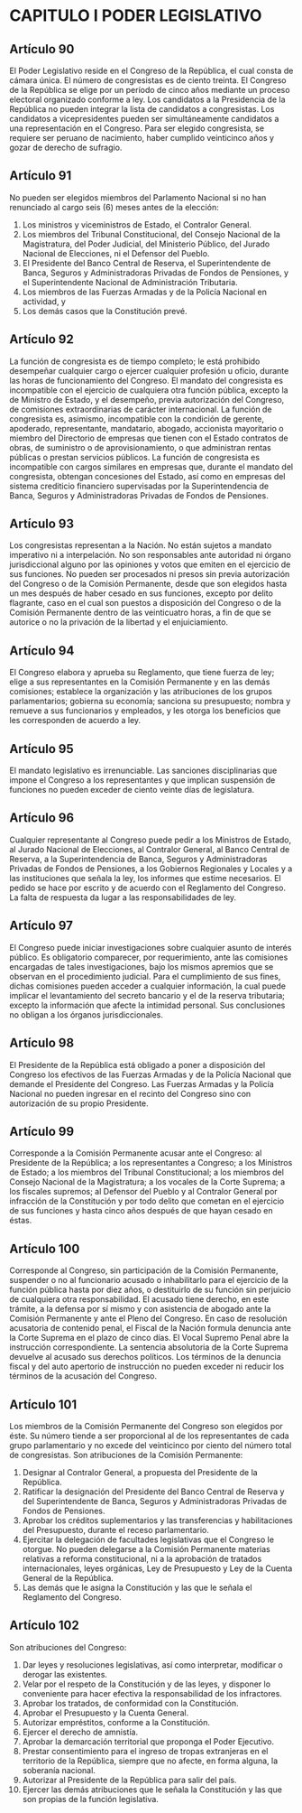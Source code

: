 # CAPITULO I PODER LEGISLATIVO
## Artículo 90
El Poder Legislativo reside en el Congreso de la República, el cual consta de cámara única. 
El número de congresistas es de ciento treinta. 
El Congreso de la República se elige por un período de cinco años mediante un proceso electoral organizado conforme a ley. 
Los candidatos a la Presidencia de la República no pueden integrar la lista de candidatos a congresistas. 
Los candidatos a vicepresidentes pueden ser simultáneamente candidatos a una representación en el Congreso. 
Para ser elegido congresista, se requiere ser peruano de nacimiento, haber cumplido veinticinco años y gozar de derecho de sufragio. 


## Artículo 91
No pueden ser elegidos miembros del Parlamento Nacional si no han renunciado al cargo seis (6) meses antes de la elección: 
1. Los ministros y viceministros de Estado, el Contralor General. 
2. Los miembros del Tribunal Constitucional, del Consejo Nacional de la Magistratura, del Poder Judicial, del Ministerio Público, del Jurado Nacional de Elecciones, ni el Defensor del Pueblo. 
3. El Presidente del Banco Central de Reserva, el Superintendente de Banca, Seguros y Administradoras Privadas de Fondos de Pensiones, y el Superintendente Nacional de Administración Tributaria. 
4. Los miembros de las Fuerzas Armadas y de la Policía Nacional en actividad, y 
5. Los demás casos que la Constitución prevé. 


## Artículo 92
La función de congresista es de tiempo completo; le está prohibido desempeñar cualquier cargo o ejercer cualquier profesión u oficio, durante las horas de funcionamiento del Congreso. 
El mandato del congresista es incompatible con el ejercicio de cualquiera otra función pública, excepto la de Ministro de Estado, y el desempeño, previa autorización del Congreso, de comisiones extraordinarias de carácter internacional. 
La función de congresista es, asimismo, incompatible con la condición de gerente, apoderado, representante, mandatario, abogado, accionista mayoritario o miembro del Directorio de empresas que tienen con el Estado contratos de obras, de suministro o de aprovisionamiento, o que administran rentas públicas o prestan servicios públicos. 
La función de congresista es incompatible con cargos similares en empresas que, durante el mandato del congresista, obtengan concesiones del Estado, así como en empresas del sistema crediticio financiero supervisadas por la Superintendencia de Banca, Seguros y Administradoras Privadas de Fondos de Pensiones. 


## Artículo 93
Los congresistas representan a la Nación. 
No están sujetos a mandato imperativo ni a interpelación. 
No son responsables ante autoridad ni órgano jurisdiccional alguno por las opiniones y votos que emiten en el ejercicio de sus funciones. 
No pueden ser procesados ni presos sin previa autorización del Congreso o de la Comisión Permanente, desde que son elegidos hasta un mes después de haber cesado en sus funciones, excepto por delito flagrante, caso en el cual son puestos a disposición del Congreso o de la Comisión Permanente dentro de las veinticuatro horas, a fin de que se autorice o no la privación de la libertad y el enjuiciamiento. 


## Artículo 94
El Congreso elabora y aprueba su Reglamento, que tiene fuerza de ley; elige a sus representantes en la Comisión Permanente y en las demás comisiones; establece la organización y las atribuciones de los grupos parlamentarios; gobierna su economía; sanciona su presupuesto; nombra y remueve a sus funcionarios y empleados, y les otorga los beneficios que les corresponden de acuerdo a ley. 


## Artículo 95
El mandato legislativo es irrenunciable. 
Las sanciones disciplinarias que impone el Congreso a los representantes y que implican suspensión de funciones no pueden exceder de ciento veinte días de legislatura. 


## Artículo 96
Cualquier representante al Congreso puede pedir a los Ministros de Estado, al Jurado Nacional de Elecciones, al Contralor General, al Banco Central de Reserva, a la Superintendencia de Banca, Seguros y Administradoras Privadas de Fondos de Pensiones, a los Gobiernos Regionales y Locales y a las instituciones que señala la ley, los informes que estime necesarios. 
El pedido se hace por escrito y de acuerdo con el Reglamento del Congreso. 
La falta de respuesta da lugar a las responsabilidades de ley. 


## Artículo 97
El Congreso puede iniciar investigaciones sobre cualquier asunto de interés público. 
Es obligatorio comparecer, por requerimiento, ante las comisiones encargadas de tales investigaciones, bajo los mismos apremios que se observan en el procedimiento judicial. 
Para el cumplimiento de sus fines, dichas comisiones pueden acceder a cualquier información, la cual puede implicar el levantamiento del secreto bancario y el de la reserva tributaria; excepto la información que afecte la intimidad personal. 
Sus conclusiones no obligan a los órganos jurisdiccionales. 


## Artículo 98
El Presidente de la República está obligado a poner a disposición del Congreso los efectivos de las Fuerzas Armadas y de la Policía Nacional que demande el Presidente del Congreso. 
Las Fuerzas Armadas y la Policía Nacional no pueden ingresar en el recinto del Congreso sino con autorización de su propio Presidente. 


## Artículo 99
Corresponde a la Comisión Permanente acusar ante el Congreso: al Presidente de la República; a los representantes a Congreso; a los Ministros de Estado; a los miembros del Tribunal Constitucional; a los miembros del Consejo Nacional de la Magistratura; a los vocales de la Corte Suprema; a los fiscales supremos; al Defensor del Pueblo y al Contralor General por infracción de la Constitución y por todo delito que cometan en el ejercicio de sus funciones y hasta cinco años después de que hayan cesado en éstas. 


## Artículo 100
Corresponde al Congreso, sin participación de la Comisión Permanente, suspender o no al funcionario acusado o inhabilitarlo para el ejercicio de la función pública hasta por diez años, o destituirlo de su función sin perjuicio de cualquiera otra responsabilidad. 
El acusado tiene derecho, en este trámite, a la defensa por sí mismo y con asistencia de abogado ante la Comisión Permanente y ante el Pleno del Congreso. 
En caso de resolución acusatoria de contenido penal, el Fiscal de la Nación formula denuncia ante la Corte Suprema en el plazo de cinco días. 
El Vocal Supremo Penal abre la instrucción correspondiente. 
La sentencia absolutoria de la Corte Suprema devuelve al acusado sus derechos políticos. 
Los términos de la denuncia fiscal y del auto apertorio de instrucción no pueden exceder ni reducir los términos de la acusación del Congreso. 


## Artículo 101
Los miembros de la Comisión Permanente del Congreso son elegidos por éste. 
Su número tiende a ser proporcional al de los representantes de cada grupo parlamentario y no excede del veinticinco por ciento del número total de congresistas. 
Son atribuciones de la Comisión Permanente: 
1. Designar al Contralor General, a propuesta del Presidente de la República. 
2. Ratificar la designación del Presidente del Banco Central de Reserva y del Superintendente de Banca, Seguros y Administradoras Privadas de Fondos de Pensiones. 
3. Aprobar los créditos suplementarios y las transferencias y habilitaciones del Presupuesto, durante el receso parlamentario. 
4. Ejercitar la delegación de facultades legislativas que el Congreso le otorgue. 
No pueden delegarse a la Comisión Permanente materias relativas a reforma constitucional, ni a la aprobación de tratados internacionales, leyes orgánicas, Ley de Presupuesto y Ley de la Cuenta General de la República. 
5. Las demás que le asigna la Constitución y las que le señala el Reglamento del Congreso. 


## Artículo 102
Son atribuciones del Congreso: 
1. Dar leyes y resoluciones legislativas, así como interpretar, modificar o derogar las existentes. 
2. Velar por el respeto de la Constitución y de las leyes, y disponer lo conveniente para hacer efectiva la responsabilidad de los infractores. 
3. Aprobar los tratados, de conformidad con la Constitución. 
4. Aprobar el Presupuesto y la Cuenta General. 
5. Autorizar empréstitos, conforme a la Constitución. 
6. Ejercer el derecho de amnistía. 
7. Aprobar la demarcación territorial que proponga el Poder Ejecutivo. 
8. Prestar consentimiento para el ingreso de tropas extranjeras en el territorio de la República, siempre que no afecte, en forma alguna, la soberanía nacional. 
9. Autorizar al Presidente de la República para salir del país. 
10. Ejercer las demás atribuciones que le señala la Constitución y las que son propias de la función legislativa.  

